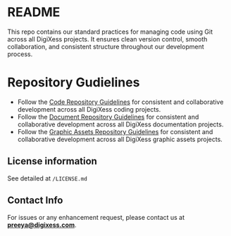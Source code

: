 
# README

This repo contains our standard practices for managing code using Git across all DigiXess projects. It ensures clean version control, smooth collaboration, and consistent structure throughout our development process.

# Repository Gudielines

- Follow the [Code Repository Guidelines](code-repo-guidelines.md) for consistent and collaborative development across all DigiXess coding projects.
- Follow the [Document Repository Guidelines](doc-repo-guidelines.md) for consistent and collaborative development across all DigiXess documentation projects.
- Follow the [Graphic Assets Repository Guidelines](graphic-assets-repo-guidelines.md) for consistent and collaborative development across all DigiXess graphic assets projects.

## License information

See detailed at `/LICENSE.md`

## Contact Info

For issues or any enhancement request, please contact us at **[preeya@digixess.com](mailto:preeya@digixess.com?subject=repo%20basics)**.
